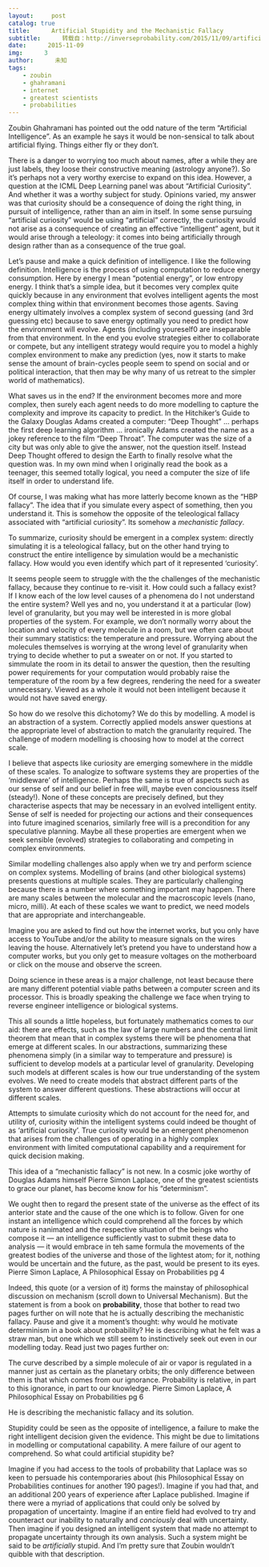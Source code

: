 ```yaml
---
layout:     post
catalog: true
title:      Artificial Stupidity and the Mechanistic Fallacy
subtitle:      转载自：http://inverseprobability.com/2015/11/09/artificial-stupidity
date:      2015-11-09
img:      3
author:      未知
tags:
    - zoubin
    - ghahramani
    - internet
    - greatest scientists
    - probabilities
---
```


Zoubin Ghahramani has pointed out the odd nature of the term “Artificial Intelligence”. As an example he says it would be non-sensical to talk about artificial flying. Things either fly or they don’t.

There is a danger to worrying too much about names, after a while they are just labels, they loose their constructive meaning (astrology anyone?). So it’s perhaps not a very worthy exercise to expand on this idea. However, a question at the ICML Deep Learning panel was about “Artificial Curiosity”. And whether it was a worthy subject for study. Opinions varied, my answer was that curiosity should be a consequence of doing the right thing, in pursuit of intelligence, rather than an aim in itself. In some sense pursuing “artificial curiosity” would be using “artificial” correctly, the curiosity would not arise as a consequence of creating an effective “intelligent” agent, but it would arise through a teleology: it comes into being artificially through design rather than as a consequence of the true goal.

Let’s pause and make a quick definition of intelligence. I like the following definition. Intelligence is the process of using computation to reduce energy consumption. Here by energy I mean “potential energy”, or low entropy energy. I think that’s a simple idea, but it becomes very complex quite quickly because in any environment that evolves intelligent agents the most complex thing within that environment becomes those agents. Saving energy ultimately involves a complex system of second guessing (and 3rd guessing etc) because to save energy optimally you need to predict how the environment will evolve. Agents (including youreself0 are inseparable from that environment. In the end you evolve strategies either to collaborate or compete, but any intelligent strategy would require you to model a highly complex environment to make any prediction (yes, now it starts to make sense the amount of brain-cycles people seem to spend on social and or political interaction, that then may be why many of us retreat to the simpler world of mathematics).

What saves us in the end? If the environment becomes more and more complex, then surely each agent needs to do more modelling to capture the complexity and improve its capacity to predict. In the Hitchiker’s Guide to the Galaxy Douglas Adams created a computer: “Deep Thought” … perhaps the first deep learning algorithm … ironically Adams created the name as a jokey reference to the film “Deep Throat”. The computer was the size of a city but was only able to give the answer, not the question itself. Instead Deep Thought offered to design the Earth to finally resolve what the question was. In my own mind when I originally read the book as a teenager, this seemed totally logical, you need a computer the size of life itself in order to understand life.

Of course, I was making what has more latterly become known as the “HBP fallacy”. The idea that if you simulate every aspect of something, then you understand it. This is somehow the opposite of the teleological fallacy associated with “artificial curiosity”. Its somehow a *mechanistic fallacy*.

To summarize, curiosity should be emergent in a complex system: directly simulating it is a teleological fallacy, but on the other hand trying to construct the entire intelligence by simulation would be a mechanistic fallacy. How would you even identify which part of it represented ‘curiosity’.

It seems people seem to struggle with the the challenges of the mechanistic fallacy, because they continue to re-visit it. How could such a fallacy exist? If I know each of the low level causes of a phenomena do I not understand the entire system? Well yes and no, you understand it at a particular (low) level of granularity, but you may well be interested in is more global properties of the system. For example, we don’t normally worry about the location and velocity of every molecule in a room, but we often care about their summary statistics: the temperature and pressure. Worrying about the molecules themselves is worrying at the wrong level of granularity when trying to decide whether to put a sweater on or not. If you started to simmulate the room in its detail to answer the question, then the resulting power requirements for your computation would probably raise the temperature of the room by a few degrees, rendering the need for a sweater unnecessary. Viewed as a whole it would not been intelligent because it would not have saved energy.

So how do we resolve this dichotomy? We do this by modelling. A model is an abstraction of a system. Correctly applied models answer questions at the appropriate level of abstraction to match the granularity required. The challenge of modern modelling is choosing how to model at the correct scale.

I believe that aspects like curiosity are emerging somewhere in the middle of these scales. To analogize to software systems they are properties of the ‘middleware’ of intelligence. Perhaps the same is true of aspects such as our sense of self and our belief in free will, maybe even conciousness itself (steady!). None of these concepts are precisely defined, but they characterise aspects that may be necessary in an evolved intelligent entity. Sense of self is needed for projecting our actions and their consequences into future imagined scenarios, similarly free will is a precondition for any speculative planning. Maybe all these properties are emergent when we seek sensible (evolved) strategies to collaborating and competing in complex environments.

Similar modelling challenges also apply when we try and perform science on complex systems. Modelling of brains (and other biological systems) presents questions at multiple scales. They are particularly challenging because there is a number where something important may happen. There are many scales between the molecular and the macroscopic levels (nano, micro, milli). At each of these scales we want to predict, we need models that are appropriate and interchangeable.

Imagine you are asked to find out how the internet works, but you only have access to YouTube and/or the ability to measure signals on the wires leaving the house. Alternatively let’s pretend you have to understand how a computer works, but you only get to measure voltages on the motherboard or click on the mouse and observe the screen.

Doing science in these areas is a major challenge, not least because there are many different potential viable paths between a computer screen and its processor. This is broadly speaking the challenge we face when trying to reverse engineer intelligence or biological systems.

This all sounds a little hopeless, but fortunately mathematics comes to our aid: there are effects, such as the law of large numbers and the central limit theorem that mean that in complex systems there will be phenomena that emerge at different scales. In our abstractions, summarizing these phenomena simply (in a similar way to temperature and pressure) is sufficient to develop models at a particular level of granularity. Developing such models at different scales is how our true understanding of the system evolves. We need to create models that abstract different parts of the system to answer different questions. These abstractions will occur at different scales.

Attempts to simulate curiosity which do not account for the need for, and utility of, curiosity within the intelligent systems could indeed be thought of as ‘artificial curiosity’. True curiosity would be an emergent phenomenon that arises from the challenges of operating in a highly complex environment with limited computational capability and a requirement for quick decision making.

This idea of a “mechanistic fallacy” is not new. In a cosmic joke worthy of Douglas Adams himself Pierre Simon Laplace, one of the greatest scientists to grace our planet, has become know for his “determinism”.

> 
We ought then to regard the present state of the universe as the effect of its anterior state and the cause of the one which is to follow. Given for one instant an intelligence which could comprehend all the forces by which nature is nanimated and the respective situation of the beings who compose it — an intelligence sufficiently vast to submit these data to analysis — it would embrace in teh same formula the movements of the greatest bodies of the universe and those of the lightest atom; for it, nothing would be uncertain and the future, as the past, would be present to its eyes. 
Pierre Simon Laplace, A Philosophical Essay on Probabilities pg 4


Indeed, this quote (or a version of it) forms the mainstay of philosophical discussion on mechanism (scroll down to Universal Mechanism). But the statement is from a book on **probability**, those that bother to read two pages further on will note that he is actually describing the mechanistic fallacy. Pause and give it a moment’s thought: why would he motivate determinism in a book about probability? He is describing what he felt was a straw man, but one which we still seem to instinctively seek out even in our modelling today. Read just two pages further on:

> 
The curve described by a simple molecule of air or vapor is regulated in a manner just as certain as the planetary orbits; the only difference between them is that which comes from our ignorance.
Probability is relative, in part to this ignorance, in part to our knowledge.
Pierre Simon Laplace, A Philosophical Essay on Probabilities pg 6


He is describing the mechanistic fallacy and its solution.

Stupidity could be seen as the opposite of intelligence, a failure to make the right intelligent decision given the evidence. This might be due to limitations in modelling or computational capability. A mere failure of our agent to comprehend. So what could artificial stupidity be?

Imagine if you had access to the tools of probability that Laplace was so keen to persuade his contemporaries about (his Philosophical Essay on Probabilities continues for another 190 pages!). Imagine if you had that, and an additional 200 years of experience after Laplace published. Imagine if there were a myriad of applications that could only be solved by propagation of uncertainty. Imagine if an entire field had evolved to try and counteract our inability to naturally and *conciously* deal with uncertainty. Then imagine if you designed an intelligent system that made no attempt to propagate uncertainty through its own analysis. Such a system might be said to be *artificially* stupid. And I’m pretty sure that Zoubin wouldn’t quibble with that description.
